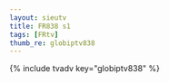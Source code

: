 ```yaml
--- 
layout: sieutv
title: FR838 s1
tags: [FRtv]
thumb_re: globiptv838
---
```

{% include tvadv key="globiptv838" %} 
